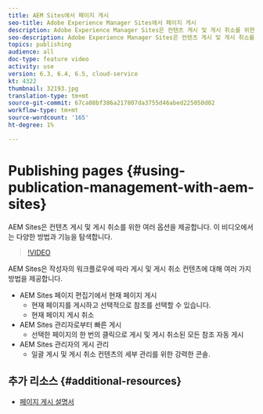 ```yaml
---
title: AEM Sites에서 페이지 게시
seo-title: Adobe Experience Manager Sites에서 페이지 게시
description: Adobe Experience Manager Sites은 컨텐츠 게시 및 게시 취소를 위한 여러 옵션을 제공합니다. 이 비디오에서는 다양한 방법과 기능을 탐색합니다.
seo-description: Adobe Experience Manager Sites은 컨텐츠 게시 및 게시 취소를 위한 여러 옵션을 제공합니다. 이 비디오에서는 다양한 방법과 기능을 탐색합니다.
topics: publishing
audience: all
doc-type: feature video
activity: use
version: 6.3, 6.4, 6.5, cloud-service
kt: 4322
thumbnail: 32193.jpg
translation-type: tm+mt
source-git-commit: 67ca08bf386a217807da3755d46abed225050d02
workflow-type: tm+mt
source-wordcount: '165'
ht-degree: 1%

---
```



# Publishing pages {#using-publication-management-with-aem-sites}

AEM Sites은 컨텐츠 게시 및 게시 취소를 위한 여러 옵션을 제공합니다. 이 비디오에서는 다양한 방법과 기능을 탐색합니다.

>[!VIDEO](https://video.tv.adobe.com/v/32193?quality=12&learn=on)

AEM Sites은 작성자의 워크플로우에 따라 게시 및 게시 취소 컨텐츠에 대해 여러 가지 방법을 제공합니다.

* AEM Sites 페이지 편집기에서 현재 페이지 게시
   * 현재 페이지를 게시하고 선택적으로 참조를 선택할 수 있습니다.
   * 현재 페이지 게시 취소
* AEM Sites 관리자로부터 빠른 게시
   * 선택한 페이지의 한 번의 클릭으로 게시 및 게시 취소된 모든 참조 자동 게시
* AEM Sites 관리자의 게시 관리
   * 일괄 게시 및 게시 취소 컨텐츠의 세부 관리를 위한 강력한 콘솔.

## 추가 리소스 {#additional-resources}

* [페이지 게시 설명서](https://docs.adobe.com/content/help/en/experience-manager-65/authoring/authoring/publishing-pages.html)
